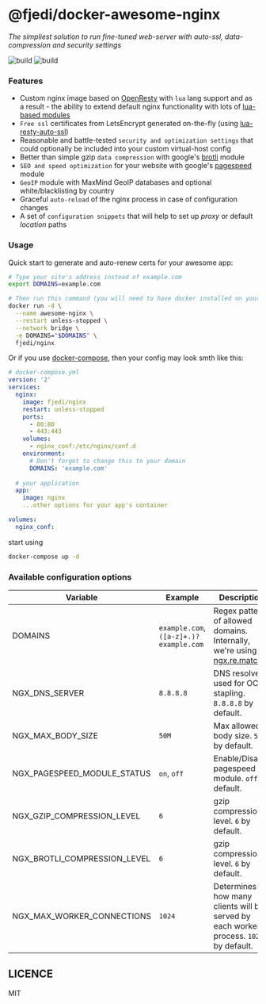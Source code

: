 # @fjedi/docker-awesome-nginx
*The simpliest solution to run fine-tuned web-server with auto-ssl, data-compression and security settings*

![build](https://img.shields.io/docker/cloud/build/fjedi/nginx.svg)
![build](https://img.shields.io/docker/pulls/fjedi/nginx.svg)

### Features
* Custom nginx image based on [OpenResty](https://github.com/openresty/openresty) with `lua` lang support and as a result - the ability to extend default nginx functionality with lots of [lua-based modules](https://www.nginx.com/resources/wiki/modules/lua/)
* `Free ssl` certificates from LetsEncrypt generated on-the-fly (using [lua-resty-auto-ssl](https://github.com/auto-ssl/lua-resty-auto-ssl))
* Reasonable and battle-tested `security and optimization settings` that could optionally be included into your custom virtual-host config
* Better than simple gzip `data compression` with google's [brotli](https://github.com/google/ngx_brotli) module
* `SEO and speed optimization` for your website with google's [pagespeed](https://www.modpagespeed.com/doc/build_ngx_pagespeed_from_source) module
* `GeoIP` module with MaxMind GeoIP databases and optional white/blacklisting by country
* Graceful `auto-reload` of the nginx process in case of configuration changes
* A set of `configuration snippets` that will help to set up *proxy* or default *location* paths

### Usage

Quick start to generate and auto-renew certs for your awesome app:

```Bash
# Type your site's address instead of example.com
export DOMAINS=example.com

# Then run this command (you will need to have docker installed on your server/pc)
docker run -d \
  --name awesome-nginx \
  --restart unless-stopped \
  --network bridge \
  -e DOMAINS="$DOMAINS" \
  fjedi/nginx
```

Or if you use [docker-compose](https://docs.docker.com/compose/), then your config may look smth like this:

```yaml
# docker-compose.yml
version: '2'
services:
  nginx:
    image: fjedi/nginx
    restart: unless-stopped
    ports:
      - 80:80
      - 443:443
    volumes:
      - nginx_conf:/etc/nginx/conf.d
    environment:
      # Don't forget to change this to your domain
      DOMAINS: 'example.com'
  
  # your application
  app:
    image: nginx
    ...other options for your app's container

volumes:
  nginx_conf:
```

start using
```Bash
docker-compose up -d
```

### Available configuration options

 | Variable                     | Example                                | Description                                                                                                                        |
 | ---------------------------- | -------------------------------------- | ---------------------------------------------------------------------------------------------------------------------------------- |
 | DOMAINS                      | `example.com`, `([a-z]+.)?example.com` | Regex pattern of allowed domains. Internally, we're using [ngx.re.match](https://github.com/openresty/lua-nginx-module#ngxrematch) |
 | NGX_DNS_SERVER               | `8.8.8.8`                              | DNS resolver used for OCSP stapling. `8.8.8.8` by default.                                                                         |
 | NGX_MAX_BODY_SIZE            | `50M`                                  | Max allowed body size. `50M` by default.                                                                                           |
 | NGX_PAGESPEED_MODULE_STATUS  | `on`, `off`                            | Enable/Disable pagespeed module. `off` by default.                                                                                 |
 | NGX_GZIP_COMPRESSION_LEVEL   | `6`                                    | gzip compression level. `6` by default.                                                                                            |
 | NGX_BROTLI_COMPRESSION_LEVEL | `6`                                    | gzip compression level. `6` by default.                                                                                            |
 | NGX_MAX_WORKER_CONNECTIONS   | `1024`                                 | Determines how many clients will be served by each worker process. `1024` by default.                                              |
 

## LICENCE

MIT
